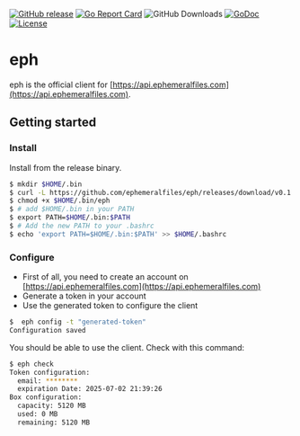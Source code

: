 [![GitHub release](https://img.shields.io/github/release/ephemeralfiles/eph.svg)](https://github.com/ephemeralfiles/eph/releases/latest)
[![Go Report Card](https://goreportcard.com/badge/github.com/ephemeralfiles/eph)](https://goreportcard.com/report/github.com/ephemeralfiles/eph)
![GitHub Downloads](https://img.shields.io/github/downloads/ephemeralfiles/eph/total)
[![GoDoc](https://godoc.org/github.com/ephemeralfiles/eph?status.svg)](https://godoc.org/github.com/ephemeralfiles/eph)
[![License](https://img.shields.io/github/license/ephemeralfiles/eph.svg)](LICENSE)

# eph

eph is the official client for [https://api.ephemeralfiles.com](https://api.ephemeralfiles.com).

## Getting started

### Install

Install from the release binary.

```bash
$ mkdir $HOME/.bin
$ curl -L https://github.com/ephemeralfiles/eph/releases/download/v0.1.0/eph_0.1.0_linux_amd64 > $HOME/.bin/eph
$ chmod +x $HOME/.bin/eph
$ # add $HOME/.bin in your PATH
$ export PATH=$HOME/.bin:$PATH
$ # Add the new PATH to your .bashrc
$ echo 'export PATH=$HOME/.bin:$PATH' >> $HOME/.bashrc
```

### Configure

* First of all, you need to create an account on [https://api.ephemeralfiles.com](https://api.ephemeralfiles.com)
* Generate a token in your account
* Use the generated token to configure the client

```bash
$  eph config -t "generated-token"
Configuration saved
```

You should be able to use the client. Check with this command:

```bash
$ eph check
Token configuration:
  email: ********
  expiration Date: 2025-07-02 21:39:26
Box configuration:
  capacity: 5120 MB
  used: 0 MB
  remaining: 5120 MB
```
